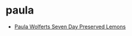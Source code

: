 # paula

 * [Paula Wolferts Seven Day Preserved Lemons](../index/p/paula-wolferts-seven-day-preserved-lemons-15336.json)
